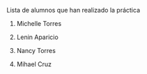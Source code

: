 ﻿Lista de alumnos que han realizado la práctica
1. Michelle Torres
1. Lenin Aparicio
1. Nancy Torres



5. Mihael Cruz

